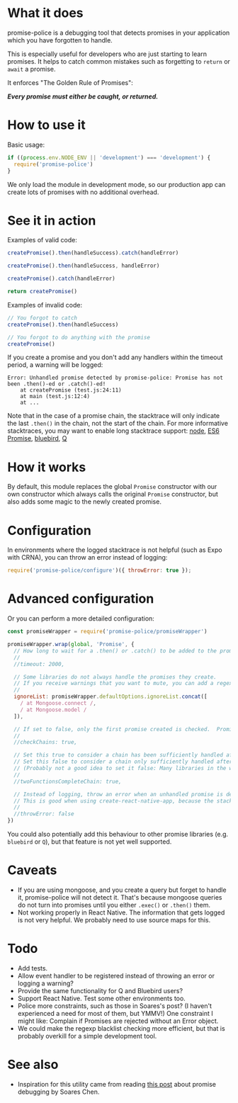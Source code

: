 # What it does

promise-police is a debugging tool that detects promises in your application which you have forgotten to handle.

This is especially useful for developers who are just starting to learn promises.  It helps to catch common mistakes such as forgetting to `return` or `await` a promise.

It enforces "The Golden Rule of Promises":

_**Every promise must either be caught, or returned.**_

# How to use it

Basic usage:

```js
if ((process.env.NODE_ENV || 'development') === 'development') {
  require('promise-police')
}
```

We only load the module in development mode, so our production app can create lots of promises with no additional overhead.

# See it in action

Examples of valid code:

```js
createPromise().then(handleSuccess).catch(handleError)

createPromise().then(handleSuccess, handleError)

createPromise().catch(handleError)

return createPromise()
```

Examples of invalid code:

```js
// You forgot to catch
createPromise().then(handleSuccess)

// You forgot to do anything with the promise
createPromise()
```

If you create a promise and you don't add any handlers within the timeout period, a warning will be logged:

```
Error: Unhandled promise detected by promise-police: Promise has not been .then()-ed or .catch()-ed!
    at createPromise (test.js:24:11)
    at main (test.js:12:4)
    at ...
```

Note that in the case of a promise chain, the stacktrace will only indicate the last `.then()` in the chain, not the start of the chain.  For more informative stacktraces, you may want to enable long stacktrace support: [node](https://github.com/mattinsler/longjohn), [ES6 Promise](https://gist.github.com/joeytwiddle/8c357b8a4ac6803a0f188d495901b6bc), [bluebird](http://bluebirdjs.com/docs/api/promise.longstacktraces.html), [Q](https://stackoverflow.com/a/24046877)

# How it works

By default, this module replaces the global `Promise` constructor with our own constructor which always calls the original `Promise` constructor, but also adds some magic to the newly created promise.

# Configuration

In environments where the logged stacktrace is not helpful (such as Expo with CRNA), you can throw an error instead of logging:

```js
require('promise-police/configure')({ throwError: true });
```

# Advanced configuration

Or you can perform a more detailed configuration:

```js
const promiseWrapper = require('promise-police/promiseWrapper')

promiseWrapper.wrap(global, 'Promise', {
  // How long to wait for a .then() or .catch() to be added to the promise.
  //
  //timeout: 2000,

  // Some libraries do not always handle the promises they create.
  // If you receive warnings that you want to mute, you can add a regexp that will match only that code's stacktrace.
  //
  ignoreList: promiseWrapper.defaultOptions.ignoreList.concat([
    / at Mongoose.connect /,
    / at Mongoose.model /
  ]),

  // If set to false, only the first promise created is checked.  Promises resulting from later .then()s are not checked.
  //
  //checkChains: true,

  // Set this true to consider a chain has been sufficiently handled after `.then(good, bad)`
  // Set this false to consider a chain only sufficiently handled after `.then(good).catch(bad)`
  // (Probably not a good idea to set it false: Many libraries in the wild use the former approach.)
  //
  //twoFunctionsCompleteChain: true,

  // Instead of logging, throw an error when an unhandled promise is detected
  // This is good when using create-react-native-app, because the stack will display properly
  //
  //throwError: false
})
```

You could also potentially add this behaviour to other promise libraries (e.g. `bluebird` or `Q`), but that feature is not yet well supported.

# Caveats

- If you are using mongoose, and you create a query but forget to handle it, promise-police will not detect it.  That's because mongoose queries do not turn into promises until you either `.exec()` or `.then()` them.
- Not working properly in React Native.  The information that gets logged is not very helpful.  We probably need to use source maps for this.

# Todo

- Add tests.
- Allow event handler to be registered instead of throwing an error or logging a warning?
- Provide the same functionality for Q and Bluebird users?
- Support React Native.  Test some other environments too.
- Police more constraints, such as those in Soares's post?  (I haven't experienced a need for most of them, but YMMV!)  One constraint I might like: Complain if Promises are rejected without an Error object.
- We could make the regexp blacklist checking more efficient, but that is probably overkill for a simple development tool.

# See also

- Inspiration for this utility came from reading [this post](https://github.com/soareschen/es6-promise-debugging/blob/master/README.md) about promise debugging by Soares Chen.

